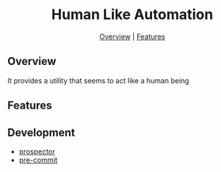 <h1 align="center">Human Like Automation</h1>

<p align="center">
  <a href="#overview">Overview</a> |
  <a href="#features">Features</a>
</p>

## Overview

It provides a utility that seems to act like a human being

## Features

## Development

- [prospector](https://github.com/PyCQA/prospector)
- [pre-commit](https://github.com/pre-commit/pre-commit)

